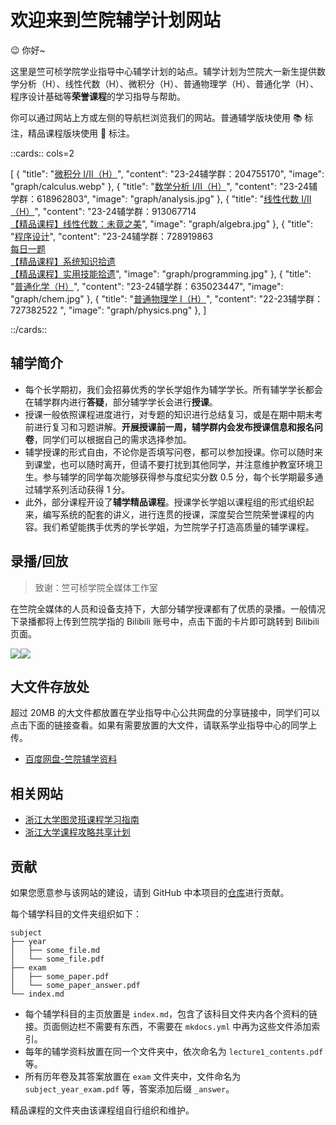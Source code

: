 # 欢迎来到竺院辅学计划网站

😉 你好~

这里是竺可桢学院学业指导中心辅学计划的站点。辅学计划为竺院大一新生提供数学分析（H）、线性代数（H）、微积分（H）、普通物理学（H）、普通化学（H）、程序设计基础等**荣誉课程**的学习指导与帮助。

你可以通过网站上方或左侧的导航栏浏览我们的网站。普通辅学版块使用 📚 标注，精品课程版块使用 🏫 标注。

<!-- prettier-ignore-start -->
::cards:: cols=2

[
  {
    "title": "[微积分 I/II（H）](calculus/index.md)",
    "content": "23-24辅学群：204755170",
    "image": "graph/calculus.webp"
  },
  {
    "title": "[数学分析 I/II（H）](analysis/index.md)",
    "content": "23-24辅学群：618962803",
    "image": "graph/analysis.jpg"
  },
  {
    "title": "[线性代数 I/II（H）](algebra/index.md)",
    "content": "23-24辅学群：913067714<br>
                [【精品课程】线性代数：未竟之美](lalu/index.md)",
    "image": "graph/algebra.jpg"
  },
  {
    "title": "[程序设计](programming/index.md)",
    "content": "23-24辅学群：728919863<br>
                [每日一题](programming/2024_daily_problem.md)<br>
                [【精品课程】系统知识拾遗](programming_lecture/index.md)<br>
                [【精品课程】实用技能拾遗](https://slides.tonycrane.cc/PracticalSkillsTutorial/2023-fall-ckc/#/)",
    "image": "graph/programming.jpg"
  },
  {
    "title": "[普通化学（H）](chemistry/index.md)",
    "content": "23-24辅学群：635023447",
    "image": "graph/chem.jpg"
  },
  {
    "title": "[普通物理学 I（H）](physics/index.md)",
    "content": "22-23辅学群：727382522 ",
    "image": "graph/physics.png"
  },
]

::/cards::
<!-- prettier-ignore-end -->

## 辅学简介

-   每个长学期初，我们会招募优秀的学长学姐作为辅学学长。所有辅学学长都会在辅学群内进行**答疑**，部分辅学学长会进行**授课**。
-   授课一般依照课程进度进行，对专题的知识进行总结复习，或是在期中期末考前进行复习和习题讲解。**开展授课前一周，辅学群内会发布授课信息和报名问卷**，同学们可以根据自己的需求选择参加。
-   辅学授课的形式自由，不论你是否填写问卷，都可以参加授课。你可以随时来到课堂，也可以随时离开，但请不要打扰到其他同学，并注意维护教室环境卫生。参与辅学的同学每次能够获得参与度纪实分数 0.5 分，每个长学期最多通过辅学系列活动获得 1 分。
-   此外，部分课程开设了**辅学精品课程**。授课学长学姐以课程组的形式组织起来，编写系统的配套的讲义，进行连贯的授课，深度契合竺院荣誉课程的内容。我们希望能携手优秀的学长学姐，为竺院学子打造高质量的辅学课程。

## 录播/回放

> 致谢：竺可桢学院全媒体工作室

在竺院全媒体的人员和设备支持下，大部分辅学授课都有了优质的录播。一般情况下录播都将上传到竺院学指的 Bilibili 账号中，点击下面的卡片即可跳转到 Bilibili 页面。

[![](https://stats.justsong.cn/api/bilibili/?id=3546574332365752&lang=zh-CN&theme=vue#only-light)![](https://stats.justsong.cn/api/bilibili/?id=3546574332365752&lang=zh-CN&theme=dracula#only-dark)](https://space.bilibili.com/3546574332365752)

## 大文件存放处

超过 20MB 的大文件都放置在学业指导中心公共网盘的分享链接中，同学们可以点击下面的链接查看。如果有需要放置的大文件，请联系学业指导中心的同学上传。

-   [百度网盘-竺院辅学资料](https://pan.baidu.com/s/1OB8pDdSDJ_718Fx2nelyVg?pwd=c6mx)

## 相关网站

-   [浙江大学图灵班课程学习指南](https://github.com/ZJU-Turing/TuringCourses)
-   [浙江大学课程攻略共享计划](https://qsctech.github.io/zju-icicles/)

## 贡献

如果您愿意参与该网站的建设，请到 GitHub 中本项目的[仓库](https://github.com/ckc-agc/study-assist)进行贡献。

每个辅学科目的文件夹组织如下：

```text
subject
├── year
│   ├── some_file.md
│   └── some_file.pdf
├── exam
│   ├── some_paper.pdf
│   └── some_paper_answer.pdf
└── index.md
```

-   每个辅学科目的主页放置是 `index.md`，包含了该科目文件夹内各个资料的链接。页面侧边栏不需要有东西，不需要在 `mkdocs.yml` 中再为这些文件添加索引。
-   每年的辅学资料放置在同一个文件夹中，依次命名为 `lecture1_contents.pdf` 等。
-   所有历年卷及其答案放置在 `exam` 文件夹中，文件命名为 `subject_year_exam.pdf` 等，答案添加后缀 `_answer`。

精品课程的文件夹由该课程组自行组织和维护。
